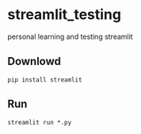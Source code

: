 # streamlit_testing

personal learning and testing streamlit

## Downlowd
```
pip install streamlit
```

## Run

```
streamlit run *.py
```
